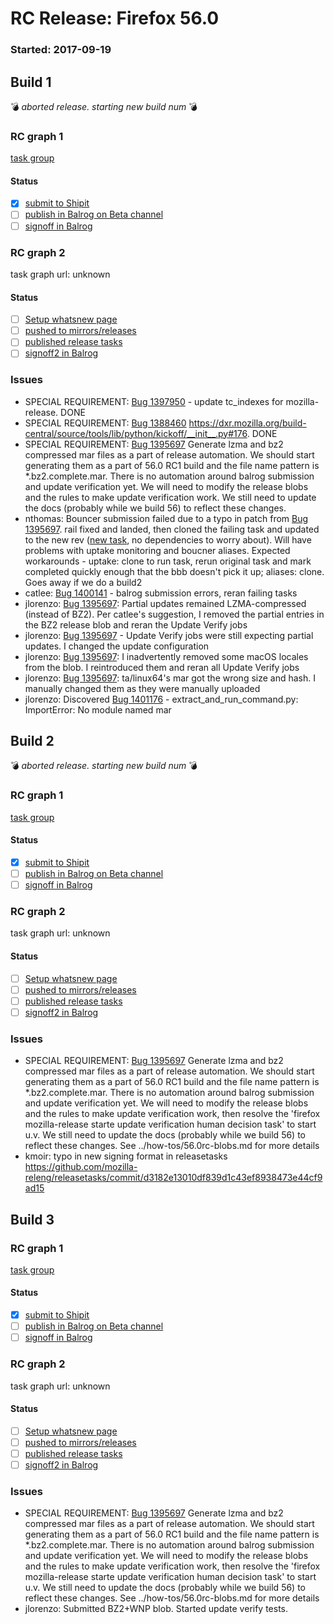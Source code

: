 # RC Release: Firefox 56.0

### Started: 2017-09-19

## Build 1
:bomb: _aborted release. starting new build num_ :bomb:

### RC graph 1
[task group](https://tools.taskcluster.net/push-inspector/#/aUpBDSw5S2etpFHqxKSCYA)

#### Status
- [x] [submit to Shipit](https://wiki.mozilla.org/Release:Release_Automation_on_Mercurial:Starting_a_Release#Submit_to_Ship_It)
- [ ] [publish in Balrog on Beta channel](../how-tos/relpro.md#3-publish-release)
- [ ] [signoff in Balrog](../how-tos/relpro.md#3-signoffs)

### RC graph 2
task graph url: unknown

#### Status
- [ ] [Setup whatsnew page](https://wiki.mozilla.org/Release:Release_Automation_on_Mercurial:Updates_through_Shipping#Set-up_whatsnew_page)
- [ ] [pushed to mirrors/releases](../how-tos/relpro.md#2-push-to-releases-dir-mirrors)
- [ ] [published release tasks](../how-tos/relpro.md#4-publish-release)
- [ ] [signoff2 in Balrog](../how-tos/relpro.md#3-signoffs)

### Issues
- SPECIAL REQUIREMENT: [Bug 1397950](https://bugzilla.mozilla.org/show_bug.cgi?id=1397950) - update tc_indexes for mozilla-release. DONE
- SPECIAL REQUIREMENT: [Bug 1388460](https://bugzilla.mozilla.org/show_bug.cgi?id=1388460) https://dxr.mozilla.org/build-central/source/tools/lib/python/kickoff/__init__.py#176. DONE
- SPECIAL REQUIREMENT: [Bug 1395697](https://bugzilla.mozilla.org/show_bug.cgi?id=1395697) Generate lzma and bz2 compressed mar files as a part of release automation. We should start generating them as a part of 56.0 RC1 build and the file name pattern is *.bz2.complete.mar.  There is no automation around balrog submission and update verification yet. We will need to modify the release blobs and the rules to make update verification work.  We still need to update the docs (probably while we build 56) to reflect these changes.
- nthomas: Bouncer submission failed due to a typo in patch from [Bug 1395697](https://bugzil.la/1395697). rail fixed and landed, then cloned the failing task and updated to the new rev ([new task](https://tools.taskcluster.net/groups/Co8iBgS1RnKVNOWMZm0TUg/tasks/Co8iBgS1RnKVNOWMZm0TUg/details), no dependencies to worry about). Will have problems with uptake monitoring and boucner aliases. Expected workarounds - uptake: clone to run task, rerun original task and mark completed quickly enough that the bbb doesn't pick it up; aliases: clone. Goes away if we do a build2
- catlee: [Bug 1400141](https://bugzil.la/1400141) - balrog submission errors, reran failing tasks
- jlorenzo: [Bug 1395697](https://bugzil.la/1395697): Partial updates remained LZMA-compressed (instead of BZ2). Per catlee's suggestion, I removed the partial entries in the BZ2 release blob and reran the Update Verify jobs
- jlorenzo: [Bug 1395697](https://bugzil.la/1395697) - Update Verify jobs were still expecting partial updates. I changed the update configuration
- jlorenzo: [Bug 1395697](https://bugzil.la/1395697): I inadvertently removed some macOS locales from the blob. I reintroduced them and reran all Update Verify jobs
- jlorenzo: [Bug 1395697](https://bugzil.la/1395697): ta/linux64's mar got the wrong size and hash. I manually changed them as they were manually uploaded
- jlorenzo: Discovered [Bug 1401176](https://bugzil.la/1401176) - extract_and_run_command.py: ImportError: No module named mar
## Build 2
:bomb: _aborted release. starting new build num_ :bomb:

### RC graph 1
[task group](https://tools.taskcluster.net/push-inspector/#/NTaoGTWTSHK66IqQSEQHMQ)

#### Status
- [x] [submit to Shipit](https://wiki.mozilla.org/Release:Release_Automation_on_Mercurial:Starting_a_Release#Submit_to_Ship_It)
- [ ] [publish in Balrog on Beta channel](../how-tos/relpro.md#3-publish-release)
- [ ] [signoff in Balrog](../how-tos/relpro.md#3-signoffs)

### RC graph 2
task graph url: unknown

#### Status
- [ ] [Setup whatsnew page](https://wiki.mozilla.org/Release:Release_Automation_on_Mercurial:Updates_through_Shipping#Set-up_whatsnew_page)
- [ ] [pushed to mirrors/releases](../how-tos/relpro.md#2-push-to-releases-dir-mirrors)
- [ ] [published release tasks](../how-tos/relpro.md#4-publish-release)
- [ ] [signoff2 in Balrog](../how-tos/relpro.md#3-signoffs)

### Issues
- SPECIAL REQUIREMENT: [Bug 1395697](https://bugzilla.mozilla.org/show_bug.cgi?id=1395697) Generate lzma and bz2 compressed mar files as a part of release automation. We should start generating them as a part of 56.0 RC1 build and the file name pattern is *.bz2.complete.mar.  There is no automation around balrog submission and update verification yet. We will need to modify the release blobs and the rules to make update verification work, then resolve the 'firefox mozilla-release starte update verification human decision task' to start u.v.  We still need to update the docs (probably while we build 56) to reflect these changes. See ../how-tos/56.0rc-blobs.md for more details
- kmoir: typo in new signing format in releasetasks https://github.com/mozilla-releng/releasetasks/commit/d3182e13010df839d1c43ef8938473e44cf9ad15
## Build 3

### RC graph 1
[task group](https://tools.taskcluster.net/push-inspector/#/CzFC014nSjONKlqJFELJfQ)

#### Status
- [x] [submit to Shipit](https://wiki.mozilla.org/Release:Release_Automation_on_Mercurial:Starting_a_Release#Submit_to_Ship_It)
- [ ] [publish in Balrog on Beta channel](../how-tos/relpro.md#3-publish-release)
- [ ] [signoff in Balrog](../how-tos/relpro.md#3-signoffs)

### RC graph 2
task graph url: unknown

#### Status
- [ ] [Setup whatsnew page](https://wiki.mozilla.org/Release:Release_Automation_on_Mercurial:Updates_through_Shipping#Set-up_whatsnew_page)
- [ ] [pushed to mirrors/releases](../how-tos/relpro.md#2-push-to-releases-dir-mirrors)
- [ ] [published release tasks](../how-tos/relpro.md#4-publish-release)
- [ ] [signoff2 in Balrog](../how-tos/relpro.md#3-signoffs)

### Issues
- SPECIAL REQUIREMENT: [Bug 1395697](https://bugzilla.mozilla.org/show_bug.cgi?id=1395697) Generate lzma and bz2 compressed mar files as a part of release automation. We should start generating them as a part of 56.0 RC1 build and the file name pattern is *.bz2.complete.mar.  There is no automation around balrog submission and update verification yet. We will need to modify the release blobs and the rules to make update verification work, then resolve the 'firefox mozilla-release starte update verification human decision task' to start u.v.  We still need to update the docs (probably while we build 56) to reflect these changes. See ../how-tos/56.0rc-blobs.md for more details
- jlorenzo: Submitted BZ2+WNP blob. Started update verify tests.
